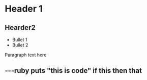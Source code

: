 # Header 1

## Hearder2

* Bullet 1
* Bullet 2

Paragraph text here

---ruby
puts "this is code"
if this then that 
---
